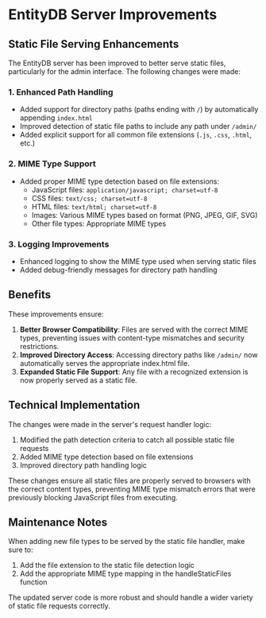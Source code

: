 # EntityDB Server Improvements

## Static File Serving Enhancements

The EntityDB server has been improved to better serve static files, particularly for the admin interface. The following changes were made:

### 1. Enhanced Path Handling

- Added support for directory paths (paths ending with `/`) by automatically appending `index.html`
- Improved detection of static file paths to include any path under `/admin/`
- Added explicit support for all common file extensions (`.js`, `.css`, `.html`, etc.)

### 2. MIME Type Support

- Added proper MIME type detection based on file extensions:
  - JavaScript files: `application/javascript; charset=utf-8`
  - CSS files: `text/css; charset=utf-8`
  - HTML files: `text/html; charset=utf-8`
  - Images: Various MIME types based on format (PNG, JPEG, GIF, SVG)
  - Other file types: Appropriate MIME types

### 3. Logging Improvements

- Enhanced logging to show the MIME type used when serving static files
- Added debug-friendly messages for directory path handling

## Benefits

These improvements ensure:

1. **Better Browser Compatibility**: Files are served with the correct MIME types, preventing issues with content-type mismatches and security restrictions.
2. **Improved Directory Access**: Accessing directory paths like `/admin/` now automatically serves the appropriate index.html file.
3. **Expanded Static File Support**: Any file with a recognized extension is now properly served as a static file.

## Technical Implementation

The changes were made in the server's request handler logic:

1. Modified the path detection criteria to catch all possible static file requests
2. Added MIME type detection based on file extensions
3. Improved directory path handling logic

These changes ensure all static files are properly served to browsers with the correct content types, preventing MIME type mismatch errors that were previously blocking JavaScript files from executing.

## Maintenance Notes

When adding new file types to be served by the static file handler, make sure to:

1. Add the file extension to the static file detection logic
2. Add the appropriate MIME type mapping in the handleStaticFiles function

The updated server code is more robust and should handle a wider variety of static file requests correctly.